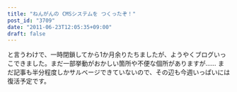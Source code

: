 ```yaml
---
title: "ねんがんの CMSシステムを つくったぞ！"
post_id: "3709"
date: "2011-06-23T12:05:35+09:00"
draft: false
---
```



と言うわけで、一時閉鎖してから1か月余りたちましたが、ようやくブログいっこできました。まだ一部挙動がおかしい箇所や不便な個所がありますが…… まだ記事も半分程度しかサルベージできていないので、その辺も今週いっぱいには復活予定です。

